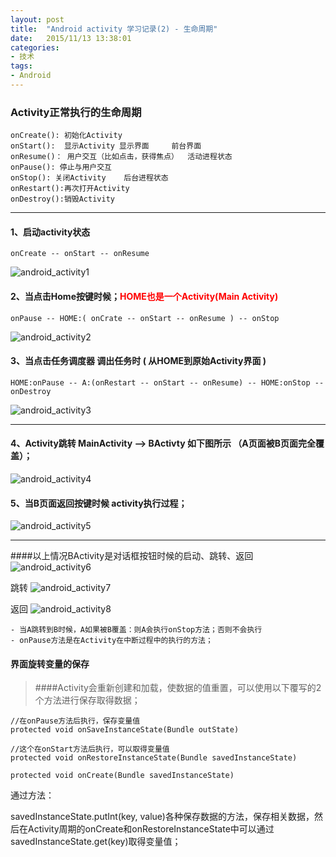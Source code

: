 ```yaml
---
layout: post
title:  "Android activity 学习记录(2) - 生命周期"
date:   2015/11/13 13:38:01 
categories:
- 技术
tags:
- Android
---
```


### Activity正常执行的生命周期

	onCreate(): 初始化Activity	
	onStart():	显示Activity 显示界面	 	前台界面	
	onResume()： 用户交互（比如点击，获得焦点）  活动进程状态
	onPause(): 停止与用户交互
	onStop(): 关闭Activity	后台进程状态	
	onRestart():再次打开Activity
	onDestroy():销毁Activity

----------

#### 1、启动activity状态	

	onCreate -- onStart -- onResume
	
![android_activity1]({{site.baseurl}}/public/img/android_activity1.png)

#### 2、当点击Home按键时候；<b style='color:red'>HOME也是一个Activity(Main Activity)</b>
	
	onPause -- HOME:( onCrate -- onStart -- onResume ) -- onStop

![android_activity2]({{site.baseurl}}/public/img/android_activity2.png)

#### 3、当点击任务调度器 调出任务时 ( 从HOME到原始Activity界面 )
	
	HOME:onPause -- A:(onRestart -- onStart -- onResume) -- HOME:onStop -- onDestroy 

![android_activity3]({{site.baseurl}}/public/img/android_activity3.png)

----------

#### 4、Activity跳转 MainActivity --> BActivty 如下图所示 （A页面被B页面完全覆盖）；
	
![android_activity4]({{site.baseurl}}/public/img/android_activity4.png)


#### 5、当B页面返回按键时候 activity执行过程；
![android_activity5]({{site.baseurl}}/public/img/android_activity5.png)

----------

####以上情况BActivity是对话框按钮时候的启动、跳转、返回
![android_activity6]({{site.baseurl}}/public/img/android_activity6.png)

跳转
![android_activity7]({{site.baseurl}}/public/img/android_activity7.png)

返回
![android_activity8]({{site.baseurl}}/public/img/android_activity8.png)


	- 当A跳转到B时候，A如果被B覆盖：则A会执行onStop方法；否则不会执行
	- onPause方法是在Activity在中断过程中的执行的方法；


#### 界面旋转变量的保存

>####Activity会重新创建和加载，使数据的值重置，可以使用以下覆写的2个方法进行保存取得数据；
	
	//在onPause方法后执行，保存变量值
	protected void onSaveInstanceState(Bundle outState)

	//这个在onStart方法后执行，可以取得变量值
	protected void onRestoreInstanceState(Bundle savedInstanceState)
	
	protected void onCreate(Bundle savedInstanceState)
	
	
通过方法：

savedInstanceState.putInt(key, value)各种保存数据的方法，保存相关数据，然后在Activity周期的onCreate和onRestoreInstanceState中可以通过savedInstanceState.get(key)取得变量值；